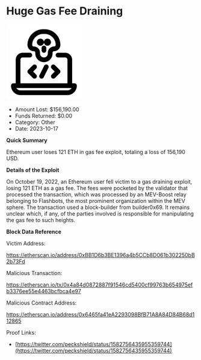 # Huge Gas Fee Draining
![Huge Gas Fee Draining](/rektimages/Huge-Gas-Fee-Draining.png)
- Amount Lost: $156,190.00
- Funds Returned: $0.00
- Category: Other
- Date: 2023-10-17

**Quick Summary**

Ethereum user loses 121 ETH in gas fee exploit, totaling a loss of 156,190 USD.

  


 **Details of the Exploit**

On October 19, 2022, an Ethereum user fell victim to a gas draining exploit, losing 121 ETH as a gas fee. The fees were pocketed by the validator that processed the transaction, which was processed by an MEV-Boost relay belonging to Flashbots, the most prominent organization within the MEV sphere. The transaction used a block-builder from builder0x69. It remains unclear which, if any, of the parties involved is responsible for manipulating the gas fee to such heights.

  


 **Block Data Reference**

Victim Address:

https://etherscan.io/address/0xBB1D6b3BE1396a4b5CCb8D061b302250bB2b73Fd

  


Malicious Transaction:

https://etherscan.io/tx/0x4a84d0872887f91546cd5400cf99763b654975efb3376ee55e4463bcfbca4e97

  


Malicious Contract Address:

https://etherscan.io/address/0x6465fa41eA2293098BfB71A8A84D84B68d112865


Proof Links:
- [https://twitter.com/peckshield/status/1582756435955359744](https://twitter.com/peckshield/status/1582756435955359744)


